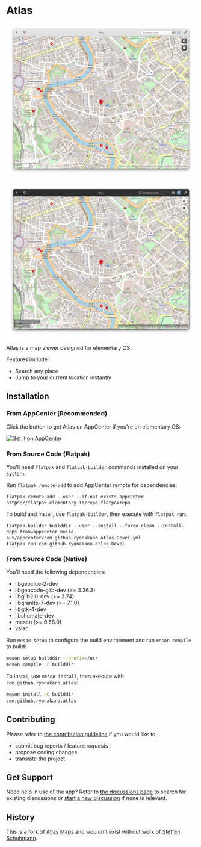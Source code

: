 # Atlas
![App window in the light mode](data/screenshots/pantheon/screenshot-light.png#gh-light-mode-only)

![App window in the dark mode](data/screenshots/pantheon/screenshot-dark.png#gh-dark-mode-only)

Atlas is a map viewer designed for elementary OS.

Features include:

- Search any place
- Jump to your current location instantly

## Installation
### From AppCenter (Recommended)
Click the button to get Atlas on AppCenter if you're on elementary OS:

[![Get it on AppCenter](https://appcenter.elementary.io/badge.svg)](https://appcenter.elementary.io/com.github.ryonakano.atlas)

### From Source Code (Flatpak)
You'll need `flatpak` and `flatpak-builder` commands installed on your system.

Run `flatpak remote-add` to add AppCenter remote for dependencies:

```
flatpak remote-add --user --if-not-exists appcenter https://flatpak.elementary.io/repo.flatpakrepo
```

To build and install, use `flatpak-builder`, then execute with `flatpak run`:

```
flatpak-builder builddir --user --install --force-clean --install-deps-from=appcenter build-aux/appcenter/com.github.ryonakano.atlas.Devel.yml
flatpak run com.github.ryonakano.atlas.Devel
```

### From Source Code (Native)
You'll need the following dependencies:

* libgeoclue-2-dev
* libgeocode-glib-dev (>= 3.26.3)
* libglib2.0-dev (>= 2.74)
* libgranite-7-dev (>= 7.1.0)
* libgtk-4-dev
* libshumate-dev
* meson (>= 0.58.0)
* valac

Run `meson setup` to configure the build environment and run `meson compile` to build:

```bash
meson setup builddir --prefix=/usr
meson compile -C builddir
```

To install, use `meson install`, then execute with `com.github.ryonakano.atlas`:

```bash
meson install -C builddir
com.github.ryonakano.atlas
```

## Contributing
Please refer to [the contribution guideline](CONTRIBUTING.md) if you would like to:

- submit bug reports / feature requests
- propose coding changes
- translate the project

## Get Support
Need help in use of the app? Refer to [the discussions page](https://github.com/ryonakano/atlas/discussions) to search for existing discussions or [start a new discussion](https://github.com/ryonakano/atlas/discussions/new/choose) if none is relevant.

## History
This is a fork of [Atlas Maps](https://launchpad.net/atlas-maps) and wouldn't exist without work of [Steffen Schuhmann](https://launchpad.net/~sschuhmann).
